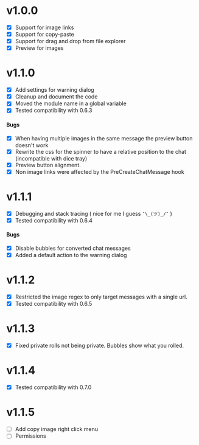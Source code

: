 # v1.0.0
- [x] Support for image links
- [x] Support for copy-paste
- [x] Support for drag and drop from file explorer
- [x] Preview for images

# v1.1.0
- [x] Add settings for warning dialog
- [x] Cleanup and document the code
- [x] Moved the module name in a global variable
- [x] Tested compatibility with 0.6.3

#### Bugs 
- [x] When having multiple images in the same message the preview button doesn't work
- [x] Rewrite the css for the spinner to have a relative position to the chat (incompatible with dice tray)
- [x] Preview button alignment.
- [x] Non image links were affected by the PreCreateChatMessage hook

# v1.1.1
- [x] Debugging and stack tracing ( nice for me I guess `¯\_(ツ)_/¯` )
- [x] Tested compatibility with 0.6.4

#### Bugs
- [X] Disable bubbles for converted chat messages
- [x] Added a default action to the warning dialog

# v1.1.2
- [x] Restricted the image regex to only target messages with a single url.
- [x] Tested compatibility with 0.6.5

# v1.1.3
- [x] Fixed private rolls not being private. Bubbles show what you rolled.

# v1.1.4
- [x] Tested compatibility with 0.7.0

# v1.1.5
- [ ] Add copy image right click menu
- [ ] Permissions